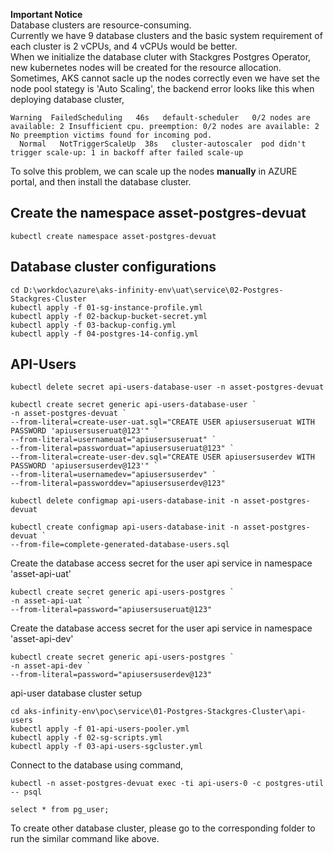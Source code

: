 **Important Notice**<br>
Database clusters are resource-consuming. <br>
Currently we have 9 database clusters and the basic system requirement of each cluster is 2 vCPUs, and 4 vCPUs would be better.<br>
When we initialize the database cluter with Stackgres Postgres Operator, new kubernetes nodes will be created for the resource allocation.<br>
Sometimes, AKS cannot sacle up the nodes correctly even we have set the node pool stategy is 'Auto Scaling', the backend error looks like this when deploying database cluster,
```
Warning  FailedScheduling   46s   default-scheduler   0/2 nodes are available: 2 Insufficient cpu. preemption: 0/2 nodes are available: 2 No preemption victims found for incoming pod.
  Normal   NotTriggerScaleUp  38s   cluster-autoscaler  pod didn't trigger scale-up: 1 in backoff after failed scale-up
```
To solve this problem, we can scale up the nodes **manually** in AZURE portal, and then install the database cluster.


## Create the namespace asset-postgres-devuat
```
kubectl create namespace asset-postgres-devuat
```

## Database cluster configurations
```
cd D:\workdoc\azure\aks-infinity-env\uat\service\02-Postgres-Stackgres-Cluster
kubectl apply -f 01-sg-instance-profile.yml
kubectl apply -f 02-backup-bucket-secret.yml
kubectl apply -f 03-backup-config.yml
kubectl apply -f 04-postgres-14-config.yml
```

## API-Users
```
kubectl delete secret api-users-database-user -n asset-postgres-devuat
```

```
kubectl create secret generic api-users-database-user `
-n asset-postgres-devuat `
--from-literal=create-user-uat.sql="CREATE USER apiusersuseruat WITH PASSWORD 'apiusersuseruat@123'" `
--from-literal=usernameuat="apiusersuseruat" `
--from-literal=passworduat="apiusersuseruat@123" `
--from-literal=create-user-dev.sql="CREATE USER apiusersuserdev WITH PASSWORD 'apiusersuserdev@123'" `
--from-literal=usernamedev="apiusersuserdev" `
--from-literal=passworddev="apiusersuserdev@123" 
```

```
kubectl delete configmap api-users-database-init -n asset-postgres-devuat
```

```
kubectl create configmap api-users-database-init -n asset-postgres-devuat `
--from-file=complete-generated-database-users.sql
```

Create the database access secret for the user api service in namespace 'asset-api-uat'
```
kubectl create secret generic api-users-postgres `
-n asset-api-uat `
--from-literal=password="apiusersuseruat@123"
```

Create the database access secret for the user api service in namespace 'asset-api-dev'
```
kubectl create secret generic api-users-postgres `
-n asset-api-dev `
--from-literal=password="apiusersuserdev@123"
```



api-user database cluster setup
```
cd aks-infinity-env\poc\service\01-Postgres-Stackgres-Cluster\api-users
kubectl apply -f 01-api-users-pooler.yml
kubectl apply -f 02-sg-scripts.yml
kubectl apply -f 03-api-users-sgcluster.yml
```

Connect to the database using command,
```
kubectl -n asset-postgres-devuat exec -ti api-users-0 -c postgres-util -- psql

select * from pg_user;
```

To create other database cluster, please go to the corresponding folder to run the similar command like above.










